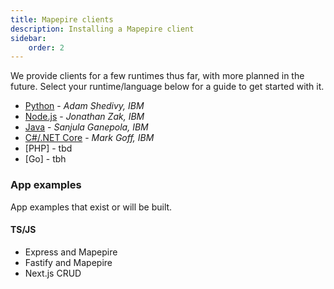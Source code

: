```yaml
---
title: Mapepire clients
description: Installing a Mapepire client
sidebar:
    order: 2
---
```


We provide clients for a few runtimes thus far, with more planned in the future. Select your runtime/language below for a guide to get started with it.

* [Python]() - *Adam Shedivy, IBM*
* [Node.js](/guides/runtimes/nodejs) - *Jonathan Zak, IBM*
* [Java]() - *Sanjula Ganepola, IBM*
* [C#/.NET Core]() - *Mark Goff, IBM*
* [PHP] - tbd
* [Go] - tbh


### App examples

App examples that exist or will be built.

#### TS/JS

* Express and Mapepire
* Fastify and Mapepire
* Next.js CRUD
